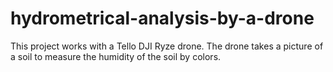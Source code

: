 # hydrometrical-analysis-by-a-drone
This project works with a Tello DJI Ryze drone. The drone takes a picture of a soil to measure the humidity of the soil by colors.
